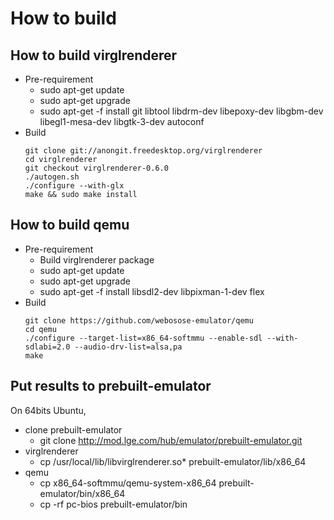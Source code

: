 How to build
============

How to build virglrenderer
--------------------------
* Pre-requirement
  * sudo apt-get update
  * sudo apt-get upgrade
  * sudo apt-get -f install git libtool libdrm-dev libepoxy-dev libgbm-dev libegl1-mesa-dev libgtk-3-dev autoconf
* Build
    ```
    git clone git://anongit.freedesktop.org/virglrenderer
    cd virglrenderer
    git checkout virglrenderer-0.6.0
    ./autogen.sh
    ./configure --with-glx
    make && sudo make install
    ```

How to build qemu
-----------------
* Pre-requirement
  * Build virglrenderer package
  * sudo apt-get update
  * sudo apt-get upgrade
  * sudo apt-get -f install libsdl2-dev libpixman-1-dev flex
* Build
    ```
    git clone https://github.com/webosose-emulator/qemu
    cd qemu
    ./configure --target-list=x86_64-softmmu --enable-sdl --with-sdlabi=2.0 --audio-drv-list=alsa,pa
    make
    ```

Put results to prebuilt-emulator
----------------------------------
On 64bits Ubuntu,
* clone prebuilt-emulator
   * git clone http://mod.lge.com/hub/emulator/prebuilt-emulator.git
* virglrenderer
    * cp /usr/local/lib/libvirglrenderer.so* prebuilt-emulator/lib/x86_64
* qemu
    * cp x86_64-softmmu/qemu-system-x86_64 prebuilt-emulator/bin/x86_64
    * cp -rf pc-bios prebuilt-emulator/bin
